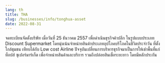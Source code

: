 ```yaml
---
lang: th
title: THA
slug: /businesses/info/tonghua-asset
date: 2022-08-31
---
```


จดทะเบียนจัดตั้งบริษัท เมื่อวันที่ 25 ธันวาคม 2557 เพื่อดำเนินธุรกิจค้าปลีก ในรูปแบบประเภท Discount Supermarket โดยมุ่งเน้นจำหน่ายสินค้าประเภทอุปโภคบริโภคในชีวิตประจำวัน ที่ตั้งใกล้ชุมชน เทียบได้กับ Low cost Airline   ปัจจุบันเปลี่ยนการบริหารธุรกิจมาเป็นการให้เช่าพื้นที่แก่ ท็อปส์ ซุเปอร์มาร์เก็ต เพื่อจำหน่ายสินค้าและบริการ รวมถึงปล่อยสินเชื่อระยะยาว โดยมีหลักประกัน
